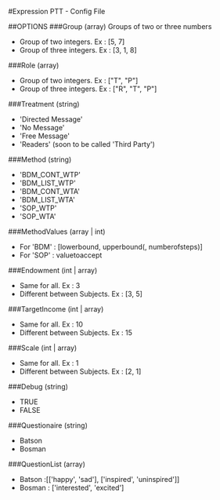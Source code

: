 #Expression PTT - Config File

##OPTIONS
###Group (array)
Groups of two or three numbers
* Group of two integers. Ex : [5, 7]
* Group of three integers. Ex : [3, 1, 8]

###Role (array)
* Group of two integers. Ex : ["T", "P"]
* Group of three integers. Ex : ["R", "T", "P"]

###Treatment (string)
* 'Directed Message'
* 'No Message'
* 'Free Message'
* 'Readers' (soon to be called 'Third Party')

###Method (string)
* 'BDM_CONT_WTP'
* 'BDM_LIST_WTP'
* 'BDM_CONT_WTA'
* 'BDM_LIST_WTA'
* 'SOP_WTP'
* 'SOP_WTA'

###MethodValues (array | int)
* For 'BDM' : [lowerbound, upperbound(, numberofsteps)]
* For 'SOP' : valuetoaccept

###Endowment (int | array)
* Same for all. Ex : 3
* Different between Subjects. Ex : [3, 5]

###TargetIncome (int | array)
* Same for all. Ex : 10
* Different between Subjects. Ex : 15

###Scale (int | array)
* Same for all. Ex : 1
* Different between Subjects. Ex : [2, 1]

###Debug (string)
* TRUE
* FALSE

###Questionaire (string)
* Batson
* Bosman

###QuestionList (array)
* Batson :[['happy', 'sad'], ['inspired', 'uninspired']]
* Bosman : ['interested', 'excited']
